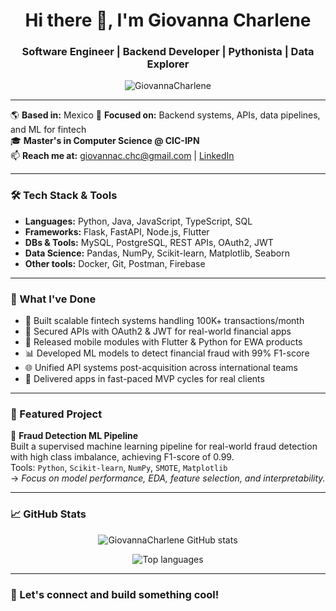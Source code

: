 <h1 align="center">Hi there 👋, I'm Giovanna Charlene</h1>
<h3 align="center">Software Engineer | Backend Developer | Pythonista | Data Explorer</h3>

<p align="center">
  <img src="https://komarev.com/ghpvc/?username=GiovannaCharlene&label=Profile%20views&color=0e75b6&style=flat" alt="GiovannaCharlene" />
</p>

---

🌎 **Based in:** Mexico
🧠 **Focused on:** Backend systems, APIs, data pipelines, and ML for fintech  
🎓 **Master's in Computer Science @ CIC-IPN**  
📫 **Reach me at:** giovannac.chc@gmail.com | [LinkedIn](https://www.linkedin.com/in/giovanna-chichia)

---

### 🛠️ Tech Stack & Tools

- **Languages:** Python, Java, JavaScript, TypeScript, SQL  
- **Frameworks:** Flask, FastAPI, Node.js, Flutter  
- **DBs & Tools:** MySQL, PostgreSQL, REST APIs, OAuth2, JWT  
- **Data Science:** Pandas, NumPy, Scikit-learn, Matplotlib, Seaborn  
- **Other tools:** Docker, Git, Postman, Firebase

---

### 💼 What I've Done

- 🔧 Built scalable fintech systems handling 100K+ transactions/month  
- 🔐 Secured APIs with OAuth2 & JWT for real-world financial apps  
- 📱 Released mobile modules with Flutter & Python for EWA products  
- 📊 Developed ML models to detect financial fraud with 99% F1-score  
- 🌐 Unified API systems post-acquisition across international teams  
- 🚀 Delivered apps in fast-paced MVP cycles for real clients

---

### 📌 Featured Project

🧠 **Fraud Detection ML Pipeline**  
Built a supervised machine learning pipeline for real-world fraud detection with high class imbalance, achieving F1-score of 0.99.  
Tools: `Python`, `Scikit-learn`, `NumPy`, `SMOTE`, `Matplotlib`  
→ *Focus on model performance, EDA, feature selection, and interpretability.*

---

### 📈 GitHub Stats

<p align="center">
  <img src="https://github-readme-stats.vercel.app/api?username=GiovannaCharlene&show_icons=true&theme=tokyonight" alt="GiovannaCharlene GitHub stats" />
</p>

<p align="center">
  <img src="https://github-readme-stats.vercel.app/api/top-langs/?username=GiovannaCharlene&layout=compact&theme=tokyonight" alt="Top languages" />
</p>

---

### 🚀 Let's connect and build something cool!
